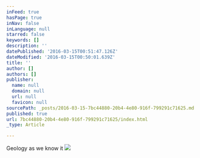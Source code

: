 ```yaml
---
inFeed: true
hasPage: true
inNav: false
inLanguage: null
starred: false
keywords: []
description: ''
datePublished: '2016-03-15T00:51:47.126Z'
dateModified: '2016-03-15T00:50:01.639Z'
title: ''
author: []
authors: []
publisher:
  name: null
  domain: null
  url: null
  favicon: null
sourcePath: _posts/2016-03-15-7bc44880-20b4-4e80-916f-799291c71625.md
published: true
url: 7bc44880-20b4-4e80-916f-799291c71625/index.html
_type: Article

---
```

Geology as we know it
![](https://the-grid-user-content.s3-us-west-2.amazonaws.com/45d14bdf-dc9c-4242-bd76-391dd773dfd2.jpg)